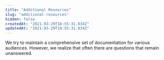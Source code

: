 ```yaml
---
title: "Additional Resources"
slug: "additional-resources"
hidden: false
createdAt: "2021-03-29T18:55:31.034Z"
updatedAt: "2021-03-29T18:55:31.034Z"
---
```

We try to maintain a comprehensive set of documentation for various audiences. However, we realize that often there are questions that remain unanswered.